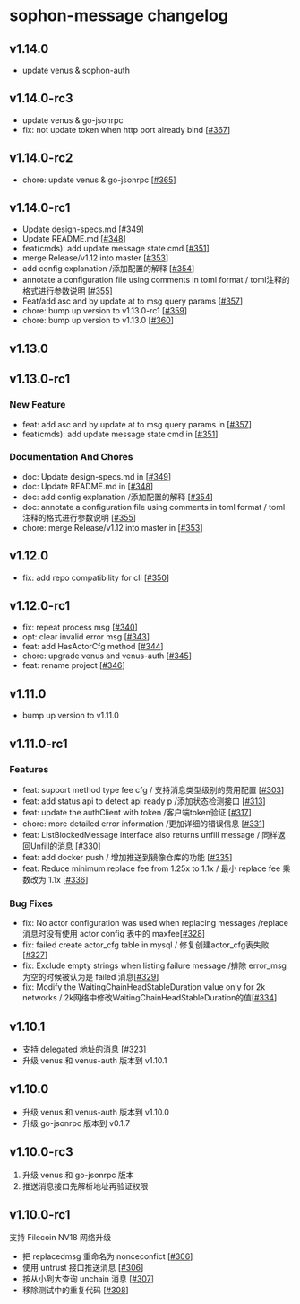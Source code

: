 # sophon-message changelog

## v1.14.0

* update venus & sophon-auth

## v1.14.0-rc3

* update venus & go-jsonrpc
* fix: not update token when http port already bind [[#367](https://github.com/ipfs-force-community/sophon-messager/pull/367)]


## v1.14.0-rc2

* chore: update venus & go-jsonrpc [[#365](https://github.com/ipfs-force-community/sophon-messager/pull/365)]

## v1.14.0-rc1

* Update design-specs.md [[#349](https://github.com/ipfs-force-community/sophon-messager/pull/349)]
* Update README.md [[#348](https://github.com/ipfs-force-community/sophon-messager/pull/348)]
* feat(cmds): add update message state cmd [[#351](https://github.com/ipfs-force-community/sophon-messager/pull/351)]
* merge Release/v1.12 into master [[#353](https://github.com/ipfs-force-community/sophon-messager/pull/353)]
* add config explanation /添加配置的解释 [[#354](https://github.com/ipfs-force-community/sophon-messager/pull/354)]
* annotate a configuration file using comments in toml format / toml注释的格式进行参数说明 [[#355](https://github.com/ipfs-force-community/sophon-messager/pull/355)]
* Feat/add asc and by update at to msg query params [[#357](https://github.com/ipfs-force-community/sophon-messager/pull/357)]
* chore: bump up version to v1.13.0-rc1 [[#359](https://github.com/ipfs-force-community/sophon-messager/pull/359)]
* chore: bump up version to v1.13.0 [[#360](https://github.com/ipfs-force-community/sophon-messager/pull/360)]

## v1.13.0

## v1.13.0-rc1

### New Feature
* feat: add asc and by update at to msg query params in [[#357](https://github.com/ipfs-force-community/sophon-messager/pull/357)]
* feat(cmds): add update message state cmd in [[#351](https://github.com/ipfs-force-community/sophon-messager/pull/351)]


### Documentation And Chores
* doc: Update design-specs.md in [[#349](https://github.com/ipfs-force-community/sophon-messager/pull/349)]
* doc: Update README.md in [[#348](https://github.com/ipfs-force-community/sophon-messager/pull/348)]
* doc: add config explanation /添加配置的解释 [[#354](https://github.com/ipfs-force-community/sophon-messager/pull/354)]
* doc: annotate a configuration file using comments in toml format / toml注释的格式进行参数说明 [[#355](https://github.com/ipfs-force-community/sophon-messager/pull/355)]
* chore: merge Release/v1.12 into master in [[#353](https://github.com/ipfs-force-community/sophon-messager/pull/353)]




## v1.12.0

* fix: add repo compatibility for cli [[#350](https://github.com/ipfs-force-community/sophon-messager/pull/350)]

## v1.12.0-rc1

* fix: repeat process msg [[#340](https://github.com/ipfs-force-community/sophon-messager/pull/340)]
* opt: clear invalid error msg [[#343](https://github.com/ipfs-force-community/sophon-messager/pull/343)]
* feat: add HasActorCfg method [[#344](https://github.com/ipfs-force-community/sophon-messager/pull/344)]
* chore: upgrade venus and venus-auth [[#345](https://github.com/ipfs-force-community/sophon-messager/pull/345)]
* feat: rename project [[#346](https://github.com/ipfs-force-community/sophon-messager/pull/346)]

## v1.11.0

* bump up version to v1.11.0

## v1.11.0-rc1

### Features
* feat: support method type fee cfg / 支持消息类型级别的费用配置  [[#303](https://github.com/ipfs-force-community/sophon-messager/pull/303)]
* feat: add status api to detect api ready p /添加状态检测接口 [[#313](https://github.com/ipfs-force-community/sophon-messager/pull/313)]
* feat: update the authClient with token  /客户端token验证 [[#317](https://github.com/ipfs-force-community/sophon-messager/pull/317)]
* chore: more detailed error information /更加详细的错误信息 [[#331](https://github.com/ipfs-force-community/sophon-messager/pull/331)]
* feat: ListBlockedMessage interface also returns unfill message  / 同样返回Unfill的消息 [[#330](https://github.com/ipfs-force-community/sophon-messager/pull/330)]
* feat: add docker push  / 增加推送到镜像仓库的功能 [[#335](https://github.com/ipfs-force-community/sophon-messager/pull/335)]
* feat: Reduce minimum replace fee from 1.25x to 1.1x  / 最小 replace fee 乘数改为 1.1x [[#336](https://github.com/ipfs-force-community/sophon-messager/pull/336)]


### Bug Fixes
* fix: No actor configuration was used when replacing messages  /replace 消息时没有使用 actor config 表中的 maxfee[[#328](https://github.com/ipfs-force-community/sophon-messager/pull/328)]
* fix: failed create actor_cfg table in mysql  / 修复创建actor_cfg表失败[[#327](https://github.com/ipfs-force-community/sophon-messager/pull/327)]
* fix: Exclude empty strings when listing failure message /排除 error_msg 为空的时候被认为是 failed 消息[[#329](https://github.com/ipfs-force-community/sophon-messager/pull/329)]
* fix: Modify the WaitingChainHeadStableDuration value only for 2k networks  / 2k网络中修改WaitingChainHeadStableDuration的值[[#334](https://github.com/ipfs-force-community/sophon-messager/pull/334)]

## v1.10.1

* 支持 delegated 地址的消息 [[#323](https://github.com/ipfs-force-community/sophon-messager/pull/323)]
* 升级 venus 和 venus-auth 版本到 v1.10.1

## v1.10.0

* 升级 venus 和 venus-auth 版本到 v1.10.0
* 升级 go-jsonrpc 版本到 v0.1.7

## v1.10.0-rc3

1. 升级 venus 和 go-jsonrpc 版本
2. 推送消息接口先解析地址再验证权限

## v1.10.0-rc1

支持 Filecoin NV18 网络升级

* 把 replacedmsg 重命名为 nonceconfict [[#306](https://github.com/ipfs-force-community/sophon-messager/pull/304)]
* 使用 untrust 接口推送消息 [[#306](https://github.com/ipfs-force-community/sophon-messager/pull/306)]
* 按从小到大查询 unchain 消息 [[#307](https://github.com/ipfs-force-community/sophon-messager/pull/307)]
* 移除测试中的重复代码 [[#308](https://github.com/ipfs-force-community/sophon-messager/pull/308)]
